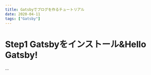 ```yaml
---
title: Gatsbyでブログを作るチュートリアル
date: 2020-04-11
tags: ["Gatsby"]
---
```


# Step1 Gatsbyをインストール&Hello Gatsby!

...